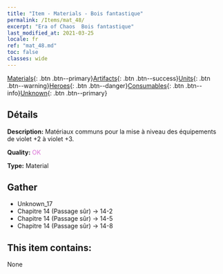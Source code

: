 ```yaml
---
title: "Item - Materials - Bois fantastique"
permalink: /Items/mat_48/
excerpt: "Era of Chaos  Bois fantastique"
last_modified_at: 2021-03-25
locale: fr
ref: "mat_48.md"
toc: false
classes: wide
---
```

 [Materials](/fr/Items/){: .btn .btn--primary}[Artifacts](/fr/Items/Artifacts/){: .btn .btn--success}[Units](/fr/Items/Units/){: .btn .btn--warning}[Heroes](/fr/Items/Heroes/){: .btn .btn--danger}[Consumables](/fr/Items/Consumables/){: .btn .btn--info}[Unknown](/fr/Items/Unknown/){: .btn .btn--primary}

## Détails
 **Description:** Matériaux communs pour la mise à niveau des équipements de violet +2 à violet +3.

 **Quality:** <span style="color: #DA70D6">OK</span>

 **Type:** Material

## Gather

*    Unknown_17 
*    Chapitre 14 (Passage sûr) -> 14-2 
*    Chapitre 14 (Passage sûr) -> 14-5 
*    Chapitre 14 (Passage sûr) -> 14-8 

## This item contains:

  None

